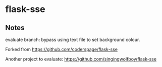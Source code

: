 # flask-sse

## Notes
evaluate branch: bypass using text file to set background colour.

Forked from https://github.com/coderspage/flask-sse

Another project to evaluate: https://github.com/singingwolfboy/flask-sse
